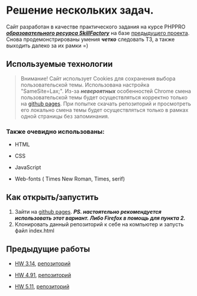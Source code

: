 # Решение нескольких задач.

Сайт разработан в качестве практического задания на курсе PHPPRO ***[образовательного ресурса SkillFactory](https://skillfactory.ru)*** на базе [предыдущего проекта](https://ancientgremlin.github.io/hw_5.11/). Снова продемонстрированы умения ***четко*** следовать ТЗ, а также выходить далеко за их рамки =) 

## Используемые технологии
> Внимание! Сайт использует Cookies для сохранения выбора пользовательской темы. Использована настройка "SameSite=Lax;". Из-за ***невероятных*** особенностей Chrome смена пользовательской темы будет осуществляться корректно только на [github pages](https://ancientgremlin.github.io/hw_6.8/). При попытке скачать репозиторий и просмотреть его локально смена темы будет осуществляться только в рамках одной страницы без запоминания.

### Также очевидно использованы:

* HTML

* CSS 

* JavaScript 

* Web-fonts ( Times New Roman, Times, serif)

## Как открыть/запустить

1. Зайти на [github pages](https://ancientgremlin.github.io/hw_6.8/). ***PS. настоятельно рекомендуется использовать этот вариант. Либо Firefox в помощь для пункта 2.***
2. Клонировать данный репозиторий к себе на компьютер и запусть файл index.html 

## Предыдущие работы
* [HW 3.14](https://ancientgremlin.github.io/hw_3.14/), [репозиторий](https://github.com/AncientGremlin/hw_3.14)

* [HW 4.91](https://ancientgremlin.github.io/hw_4.9.1/), [репозиторий](https://github.com/AncientGremlin/hw_4.9.1)

* [HW 5.11](https://ancientgremlin.github.io/hw_5.11/), [репозиторий](https://github.com/AncientGremlin/hw_5.11)